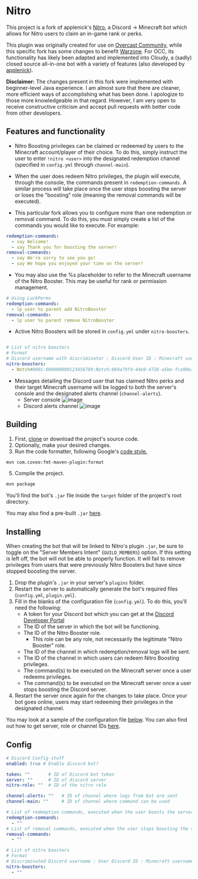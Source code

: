 # Nitro
This project is a fork of applenick's [Nitro](https://github.com/applenick/Nitro), a Discord -> Minecraft bot which allows for Nitro users to claim an in-game rank or perks.

This plugin was originally created for use on [Overcast Community](https://oc.tc), while this specific fork has some changes to benefit [Warzone](https://github.com/Warzone). For OCC, its functionality has likely been adapted and implemented into Cloudy, a (sadly) closed source all-in-one bot with a variety of features (also developed by [applenick](https://github.com/applenick)).

**Disclaimer:** The changes present in this fork were implemented with beginner-level Java experience. I am almost sure that there are cleaner, more efficient ways of accomplishing what has been done. I apologize to those more knowledgeable in that regard. However, I am very open to receive constructive criticism and accept pull requests with better code from other developers.

## Features and functionality

- Nitro Boosting privileges can be claimed or redeemed by users to the Minecraft account/player of their choice. To do this, simply instruct the user to enter `!nitro <user>` into the designated redemption channel (specified in `config.yml` through `channel-main`).

- When the user does redeem Nitro privileges, the plugin will execute, through the console, the commands present in `redemption-commands`. A similar process will take place once the user stops boosting the server or loses the "boosting" role (meaning the removal commands will be executed).

- This particular fork allows you to configure more than one redemption or removal command. To do this, you must simply create a list of the commands you would like to execute. For example:
```yml
redemption-commands:
  - say Welcome!
  - say Thank you for boosting the server!
removal-commands:
  - say We're sorry to see you go!
  - say We hope you enjoyed your time on the server!
```
- You may also use the %s placeholder to refer to the Minecraft username of the Nitro Booster. This may be useful for rank or permission management.
```yml
# Using LuckPerms
redemption-commands:
  - lp user %s parent add NitroBooster
removal-commands:
  - lp user %s parent remove NitroBooster
```
- Active Nitro Boosters will be stored in `config.yml` under `nitro-boosters`.
```yml

# List of nitro boosters
# Format
# Discord username with discriminator : Discord User ID : Minecraft username : Minecraft UUID
nitro-boosters:
  - Notch#0001:000000000123456789:Notch:069a79f4-44e9-4726-a5be-fca90e38aaf5
```

- Messages detailing the Discord user that has claimed Nitro perks and their target Minecraft username will be logged to both the server's console and the designated alerts channel (`channel-alerts`).
   - Server console
   ![image](https://user-images.githubusercontent.com/46306028/172479284-581a6950-d2b8-42de-b469-1948e8d10d98.png)
   - Discord alerts channel
   ![image](https://user-images.githubusercontent.com/46306028/172479405-7abfd61d-0646-4aec-a819-0700e8ccf056.png)

## Building

1. First, [clone](https://docs.github.com/en/repositories/creating-and-managing-repositories/cloning-a-repository) or download the project's source code.
2. Optionally, make your desired changes.
3. Run the code formatter, following Google's [code style.](https://google.github.io/styleguide/javaguide.html)
```bash
mvn com.coveo:fmt-maven-plugin:format
```
5. Compile the project.
```bash
mvn package
```

You'll find the bot's `.jar` file inside the `target` folder of the project's root directory.

You may also find a pre-built `.jar` [here](https://github.com/TBG1000/Nitro/actions/workflows/main.yml).

## Installing
When creating the bot that will be linked to Nitro's plugin `.jar`, be sure to toggle on the "Server Members Intent" (`GUILD_MEMBERS`) option. If this setting is left off, the bot will not be able to properly function. It will fail to remove privileges from users that were previously Nitro Boosters but have since stopped boosting the server.

1. Drop the plugin's `.jar` in your server's `plugins` folder.
2. Restart the server to automatically generate the bot's required files (`config.yml`, `plugin.yml`).
3. Fill in the blanks of the configuration file (`config.yml`). To do this, you'll need the following:
   - A token for your Discord bot which you can get at the [Discord Developer Portal](https://discord.com/developers/docs)
   - The ID of the server in which the bot will be functioning.
   - The ID of the Nitro Booster role.
     - This role can be any role, not necessarily the legitimate "Nitro Booster" role.
   - The ID of the channel in which redemption/removal logs will be sent.
   - The ID of the channel in which users can redeem Nitro Boosting privileges.
   - The command(s) to be executed on the Minecraft server once a user redeems privileges.
   - The command(s) to be executed on the Minecraft server once a user stops boosting the Discord server.
4. Restart the server once again for the changes to take place. Once your bot goes online, users may start redeeming their privileges in the designated channel.

You may look at a sample of the configuration file [below](https://github.com/TBG1000/Nitro/#config).
You can also find out how to get server, role or channel IDs [here](https://support.discord.com/hc/en-us/articles/206346498-Where-can-I-find-my-User-Server-Message-ID). 

## Config
```yml
# Discord Config stuff
enabled: true # Enable discord bot?

token: ""       # ID of Discord bot token
server: ""      # ID of discord server
nitro-role: ""  # ID of the nitro role

channel-alerts: ""   # ID of channel where logs from bot are sent
channel-main: ""     # ID of channel where command can be used

# List of redemption commands, executed when the user boosts the server
redemption-commands:
  - ""
# List of removal commands, executed when the user stops boosting the server
removal-commands:
  - ""

# List of nitro boosters
# Format
# Discriminated Discord username : User Discord ID : Minecraft username : Minecraft username
nitro-boosters:
  - ""
```
